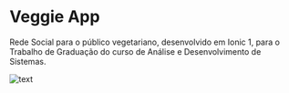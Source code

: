 Veggie App
==============

Rede Social para o público vegetariano, desenvolvido em Ionic 1, para o Trabalho de Graduação do curso de Análise e Desenvolvimento de Sistemas.


![text](https://i.imgur.com/DZSMvQQ.jpg)
